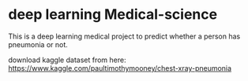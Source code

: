 # deep learning Medical-science

This is a deep learning medical project to predict whether a person has pneumonia or not.

download kaggle dataset from here: https://www.kaggle.com/paultimothymooney/chest-xray-pneumonia
